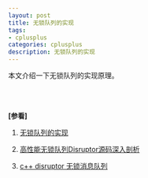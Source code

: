```yaml
---
layout: post
title: 无锁队列的实现
tags:
- cplusplus
categories: cplusplus
description: 无锁队列的实现
---
```



本文介绍一下无锁队列的实现原理。

<!-- more -->









<br />
<br />

**[参看]**


1. [无锁队列的实现](http://www.cppblog.com/markqian86/archive/2020/04/23/217257.html)

2. [高性能无锁队列Disruptor源码深入剖析](http://songxc.com/view/20)

3. [c++ disruptor 无锁消息队列](https://wudaijun.com/2015/02/cpp-disruptor/)

<br />
<br />
<br />


